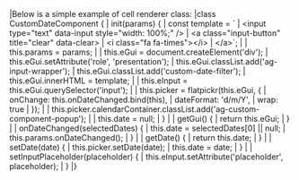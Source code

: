 <framework-specific-section frameworks="javascript">
|Below is a simple example of cell renderer class:
</framework-specific-section>

<framework-specific-section frameworks="javascript">
<snippet transform={false}>
|class CustomDateComponent {
|    init(params) {
|        const template = `
|            &lt;input type="text" data-input style="width: 100%;" />
|            &lt;a class="input-button" title="clear" data-clear>
|                &lt;i class="fa fa-times">&lt;/i>
|            &lt;/a>`;
|
|        this.params = params;
|    
|        this.eGui = document.createElement('div');
|        this.eGui.setAttribute('role', 'presentation');
|        this.eGui.classList.add('ag-input-wrapper');
|        this.eGui.classList.add('custom-date-filter');
|        this.eGui.innerHTML = template;
|    
|        this.eInput = this.eGui.querySelector('input');
|    
|        this.picker = flatpickr(this.eGui, {
|            onChange: this.onDateChanged.bind(this),
|            dateFormat: 'd/m/Y',
|            wrap: true
|        });
|    
|        this.picker.calendarContainer.classList.add('ag-custom-component-popup');
|    
|        this.date = null;
|    }
|
|    getGui() {
|        return this.eGui;
|    }
|
|    onDateChanged(selectedDates) {
|        this.date = selectedDates[0] || null;
|        this.params.onDateChanged();
|    }
|
|    getDate() {
|        return this.date;
|    }
|
|    setDate(date) {
|        this.picker.setDate(date);
|        this.date = date;
|    }
|
|    setInputPlaceholder(placeholder) {
|        this.eInput.setAttribute('placeholder', placeholder);
|    }
|}
</snippet>
</framework-specific-section>